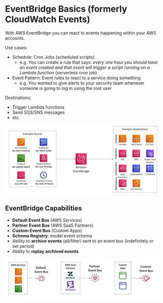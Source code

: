 # EventBridge Basics (formerly CloudWatch Events)

With AWS EventBridge you can react to events happening within your AWS accounts.

Use cases:
- Schedule: Cron Jobs (scheduled scripts)
    - e.g. You can create a rule that says: *every one hour you should have an event created and that event will trigger a script running on a Lambda function* (serverless cron job)
- Event Pattern: Event rules to react to a service doing something
    - e.g. You wanted to give alerts to your security team whenever someone is going to log in using the root user

Destinations:
- Trigger Lambda functions
- Send SQS/SNS messages
- etc.

![EventBridge](../../images/monitoring/eventbridge.png)


## EventBridge Capabilities

- **Default Event Bus** (AWS Services)
- **Partner Event Bus** (AWS SaaS Partners)
- **Custom Event Bus** (Custom Apps)
- **Schema Registry**: model event schema
- Ability to **archive events** (all/filter) sent to an event bus (indefinitely or set period)
- Ability to **replay archived events**

![EventBridge Event Bus](../../images/monitoring/eventbridge_event_bus.png)